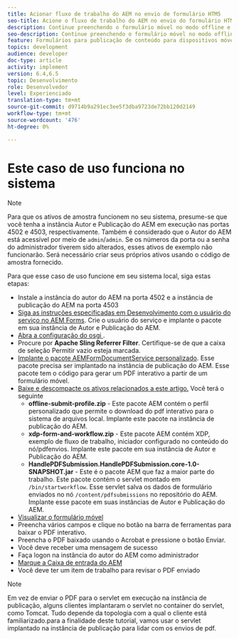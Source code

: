 ```yaml
---
title: Acionar fluxo de trabalho do AEM no envio de formulário HTM5
seo-title: Acione o fluxo de trabalho do AEM no envio do formulário HTML5
description: Continue preenchendo o formulário móvel no modo offline e envie o formulário móvel para acionar o fluxo de trabalho do AEM
seo-description: Continue preenchendo o formulário móvel no modo offline e envie o formulário móvel para acionar o fluxo de trabalho do AEM
feature: Formulários para publicação de conteúdo para dispositivos móveis
topics: development
audience: developer
doc-type: article
activity: implement
version: 6.4,6.5
topic: Desenvolvimento
role: Desenvolvedor
level: Experienciado
translation-type: tm+mt
source-git-commit: d9714b9a291ec3ee5f3dba9723de72bb120d2149
workflow-type: tm+mt
source-wordcount: '476'
ht-degree: 0%

---
```



# Este caso de uso funciona no sistema

>[!NOTE]
>
>Para que os ativos de amostra funcionem no seu sistema, presume-se que você tenha a instância Autor e Publicação do AEM em execução nas portas 4502 e 4503, respectivamente. Também é considerado que o Autor do AEM está acessível por meio de `admin`/`admin`. Se os números da porta ou a senha do administrador tiverem sido alterados, esses ativos de exemplo não funcionarão. Será necessário criar seus próprios ativos usando o código de amostra fornecido.

Para que esse caso de uso funcione em seu sistema local, siga estas etapas:

* Instale a instância do autor do AEM na porta 4502 e a instância de publicação do AEM na porta 4503
* [Siga as instruções especificadas em Desenvolvimento com o usuário do serviço no AEM Forms](https://docs.adobe.com/content/help/en/experience-manager-learn/forms/adaptive-forms/service-user-tutorial-develop.html). Crie o usuário do serviço e implante o pacote em sua instância de Autor e Publicação do AEM.
* [Abra a configuração do osgi  ](http://localhost:4503/system/console/configMgr).
* Procure por **Apache Sling Referrer Filter**. Certifique-se de que a caixa de seleção Permitir vazio esteja marcada.
* [Implante o pacote AEMFormDocumentService personalizado](/help/forms/assets/common-osgi-bundles/AEMFormsDocumentServices.core-1.0-SNAPSHOT.jar). Esse pacote precisa ser implantado na instância de publicação do AEM. Esse pacote tem o código para gerar um PDF interativo a partir de um formulário móvel.
* [Baixe e descompacte os ativos relacionados a este artigo.](assets/offline-pdf-submission-assets.zip) Você terá o seguinte
   * **offline-submit-profile.zip**  - Este pacote AEM contém o perfil personalizado que permite o download do pdf interativo para o sistema de arquivos local. Implante este pacote na instância de publicação do AEM.
   * **xdp-form-and-workflow.zip**  - Este pacote AEM contém XDP, exemplo de fluxo de trabalho, iniciador configurado no conteúdo do nó/pdfenvios. Implante este pacote em sua instância de Autor e Publicação do AEM.
   * **HandlePDFSubmission.HandlePDFSubmission.core-1.0-SNAPSHOT.jar**  - Este é o pacote AEM que faz a maior parte do trabalho. Este pacote contém o servlet montado em `/bin/startworkflow`. Esse servlet salva os dados de formulário enviados no nó `/content/pdfsubmissions` no repositório do AEM. Implante esse pacote em suas instâncias de Autor e Publicação do AEM.
* [Visualizar o formulário móvel](http://localhost:4503/content/dam/formsanddocuments/testsubmision.xdp/jcr:content)
* Preencha vários campos e clique no botão na barra de ferramentas para baixar o PDF interativo.
* Preencha o PDF baixado usando o Acrobat e pressione o botão Enviar.
* Você deve receber uma mensagem de sucesso
* Faça logon na instância do autor do AEM como administrador
* [Marque a Caixa de entrada do AEM](http://localhost:4502/aem/inbox)
* Você deve ter um item de trabalho para revisar o PDF enviado

>[!NOTE]
>
>Em vez de enviar o PDF para o servlet em execução na instância de publicação, alguns clientes implantaram o servlet no container do servlet, como Tomcat. Tudo depende da topologia com a qual o cliente está familiarizado.para a finalidade deste tutorial, vamos usar o servlet implantado na instância de publicação para lidar com os envios de pdf.

